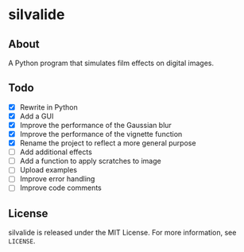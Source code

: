 # silvalide

## About
A Python program that simulates film effects on digital images.

## Todo
- [x] Rewrite in Python
- [x] Add a GUI
- [x] Improve the performance of the Gaussian blur
- [x] Improve the performance of the vignette function
- [x] Rename the project to reflect a more general purpose
- [ ] Add additional effects
- [ ] Add a function to apply scratches to image
- [ ] Upload examples
- [ ] Improve error handling
- [ ] Improve code comments

## License
silvalide is released under the MIT License. For more information, see `LICENSE`.
